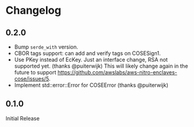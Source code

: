 
# Changelog

## 0.2.0

* Bump `serde_with` version.
* CBOR tags support: can add and verify tags on COSESign1.
* Use PKey instead of EcKey. Just an interface change, RSA not supported yet. (thanks @puiterwijk)
This will likely change again in the future to support https://github.com/awslabs/aws-nitro-enclaves-cose/issues/5.
* Implement std::error::Error for COSEError (thanks @puiterwijk)

## 0.1.0

Initial Release
